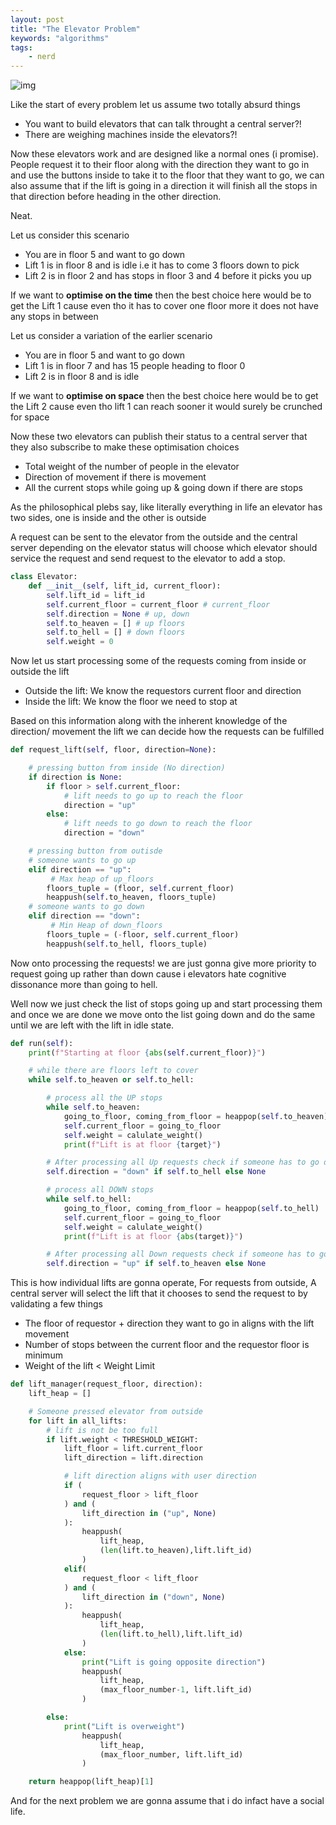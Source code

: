 ```yaml
---
layout: post
title: "The Elevator Problem"
keywords: "algorithms"
tags:
    - nerd
---
```


![img](http://www.batesville.k12.in.us/physics/phynet/mechanics/newton2/Images/Elevator1.GIF)

Like the start of every problem let us assume two totally absurd things
- You want to build elevators that can talk throught a central server?!
- There are weighing machines inside the elevators?!

Now these elevators work and are designed like a normal ones (i promise). People request it to their floor along with the direction they want to go in and use the buttons inside to take it to the floor that they want to go, we can also assume that if the lift is going in a direction it will finish all the stops in that direction before heading in the other direction.

Neat.

Let us consider this scenario

- You are in floor 5 and want to go down
- Lift 1 is in floor 8 and is idle i.e it has to come 3 floors down to pick
- Lift 2 is in floor 2 and has stops in floor 3 and 4 before it picks you up

If we want to **optimise on the time** then the best choice here would be to get the Lift 1 cause even tho it has to cover one floor more it does not have any stops in between

Let us consider a variation of the earlier scenario

- You are in floor 5 and want to go down
- Lift 1 is in floor 7 and has 15 people heading to floor 0
- Lift 2 is in floor 8 and is idle

If we want to **optimise on space** then the best choice here would be to get the Lift 2 cause even tho lift 1 can reach sooner it would surely be crunched for space

Now these two elevators can publish their status to a central server that they also subscribe to make these optimisation choices

- Total weight of the number of people in the elevator
- Direction of movement if there is movement
- All the current stops while going up & going down if there are stops

As the philosophical plebs say, like literally everything in life an elevator has two sides, one is inside and the other is outside

A request can be sent to the elevator from the outside and the central server depending on the elevator status will choose which elevator should service the request and send request to the elevator to add a stop.


```python
class Elevator:
    def __init__(self, lift_id, current_floor):
        self.lift_id = lift_id
        self.current_floor = current_floor # current_floor
        self.direction = None # up, down
        self.to_heaven = [] # up floors
        self.to_hell = [] # down floors
        self.weight = 0
```

Now let us start processing some of the requests coming from inside or outside the lift

- Outside the lift: We know the requestors current floor and direction
- Inside the lift: We know the floor we need to stop at

Based on this information along with the inherent knowledge of the direction/ movement the lift we can decide how the requests can be fulfilled


```python
def request_lift(self, floor, direction=None):

    # pressing button from inside (No direction)
    if direction is None:
        if floor > self.current_floor:
            # lift needs to go up to reach the floor
            direction = "up"
        else:
            # lift needs to go down to reach the floor
            direction = "down"

    # pressing button from outisde
    # someone wants to go up
    elif direction == "up":
         # Max heap of up_floors
        floors_tuple = (floor, self.current_floor)
        heappush(self.to_heaven, floors_tuple)
    # someone wants to go down
    elif direction == "down":
         # Min Heap of down_floors
        floors_tuple = (-floor, self.current_floor)
        heappush(self.to_hell, floors_tuple)

```

Now onto processing the requests! we are just gonna give more priority to request going up rather than down cause i elevators hate cognitive dissonance more than going to hell.

Well now we just check the list of stops going up and start processing them and once we are done we move onto the list going down and do the same until we are left with the lift in idle state.


```python
def run(self):
    print(f"Starting at floor {abs(self.current_floor)}")

    # while there are floors left to cover
    while self.to_heaven or self.to_hell:

        # process all the UP stops
        while self.to_heaven:
            going_to_floor, coming_from_floor = heappop(self.to_heaven)
            self.current_floor = going_to_floor
            self.weight = calulate_weight()
            print(f"Lift is at floor {target}")

        # After processing all Up requests check if someone has to go down
        self.direction = "down" if self.to_hell else None

        # process all DOWN stops
        while self.to_hell:
            going_to_floor, coming_from_floor = heappop(self.to_hell)
            self.current_floor = going_to_floor
            self.weight = calulate_weight()
            print(f"Lift is at floor {abs(target)}")

        # After processing all Down requests check if someone has to go up
        self.direction = "up" if self.to_heaven else None
```

This is how individual lifts are gonna operate, For requests from outside, A central server will select the lift that it chooses to send the request to by validating a few things

- The floor of requestor + direction they want to go in aligns with the lift movement
- Number of stops between the current floor and the requestor floor is minimum
- Weight of the lift < Weight Limit


```python
def lift_manager(request_floor, direction):
    lift_heap = []

    # Someone pressed elevator from outside
    for lift in all_lifts:
        # lift is not be too full
        if lift.weight < THRESHOLD_WEIGHT:
            lift_floor = lift.current_floor
            lift_direction = lift.direction

            # lift direction aligns with user direction
            if (
                request_floor > lift_floor
            ) and (
                lift_direction in ("up", None)
            ):
                heappush(
                    lift_heap,
                    (len(lift.to_heaven),lift.lift_id)
                )
            elif(
                request_floor < lift_floor
            ) and (
                lift_direction in ("down", None)
            ):
                heappush(
                    lift_heap,
                    (len(lift.to_hell),lift.lift_id)
                )
            else:
                print("Lift is going opposite direction")
                heappush(
                    lift_heap,
                    (max_floor_number-1, lift.lift_id)
                )

        else:
            print("Lift is overweight")
                heappush(
                    lift_heap,
                    (max_floor_number, lift.lift_id)
                )

    return heappop(lift_heap)[1]
```

And for the next problem we are gonna assume that i do infact have a social life.
